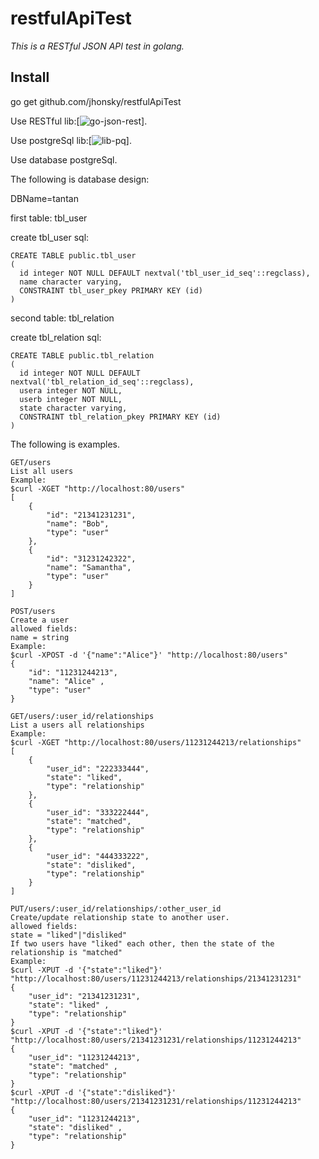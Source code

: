 # restfulApiTest

*This is a RESTful JSON API test in golang.*

## Install
go get github.com/jhonsky/restfulApiTest

Use RESTful lib:[![go-json-rest](https://github.com/ant0ine/go-json-rest.git)].

Use postgreSql lib:[![lib-pq](https://github.com/lib/pq.git)].

Use database postgreSql.


The following is database design:

DBName=tantan

first table: tbl_user

create tbl_user sql:
```
CREATE TABLE public.tbl_user
(
  id integer NOT NULL DEFAULT nextval('tbl_user_id_seq'::regclass),
  name character varying,
  CONSTRAINT tbl_user_pkey PRIMARY KEY (id)
)
```
second table: tbl_relation

create tbl_relation sql:
```
CREATE TABLE public.tbl_relation
(
  id integer NOT NULL DEFAULT nextval('tbl_relation_id_seq'::regclass),
  usera integer NOT NULL,
  userb integer NOT NULL,
  state character varying,
  CONSTRAINT tbl_relation_pkey PRIMARY KEY (id)
)
```

The following is examples.
```
GET/users 
List all users 
Example: 
$curl -XGET "http://localhost:80/users" 
[
    {
        "id": "21341231231",
        "name": "Bob",
        "type": "user"
    },
    {
        "id": "31231242322",
        "name": "Samantha",
        "type": "user"
    }
] 
```
```
POST/users 
Create a user 
allowed fields: 
name = string 
Example: 
$curl -XPOST -d '{"name":"Alice"}' "http://localhost:80/users" 
{ 
	"id": "11231244213", 
	"name": "Alice" ,
	"type": "user" 
}
```
```
GET/users/:user_id/relationships 
List a users all relationships 
Example: 
$curl -XGET "http://localhost:80/users/11231244213/relationships" 
[
    {
        "user_id": "222333444",
        "state": "liked",
        "type": "relationship"
    },
    {
        "user_id": "333222444",
        "state": "matched",
        "type": "relationship"
    },
    {
        "user_id": "444333222",
        "state": "disliked",
        "type": "relationship"
    }
]
```
```
PUT/users/:user_id/relationships/:other_user_id 
Create/update relationship state to another user. 
allowed fields: 
state = "liked"|"disliked" 
If two users have "liked" each other, then the state of the relationship is "matched" 
Example: 
$curl -XPUT -d '{"state":"liked"}' 
"http://localhost:80/users/11231244213/relationships/21341231231" 
{ 
	"user_id": "21341231231", 
	"state": "liked" ,
	"type": "relationship" 
} 
$curl -XPUT -d '{"state":"liked"}' 
"http://localhost:80/users/21341231231/relationships/11231244213" 
{ 
	"user_id": "11231244213", 
	"state": "matched" ,
	"type": "relationship" 
} 
$curl -XPUT -d '{"state":"disliked"}' 
"http://localhost:80/users/21341231231/relationships/11231244213" 
{ 
	"user_id": "11231244213", 
	"state": "disliked" ,
	"type": "relationship" 
}
```